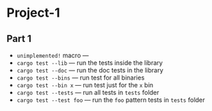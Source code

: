# Project-1

## Part 1

- `unimplemented!` macro &mdash; 
- `cargo test --lib` &mdash; run the tests inside the library
- `cargo test --doc` &mdash; run the doc tests in the library
- `cargo test --bins` &mdash; run test for all binaries
- `cargo test --bin x` &mdash; run test just for the `x` bin
- `cargo test --tests` &mdash; run all tests in `tests` folder
- `cargo test --test foo` &mdash; run the `foo` pattern tests in `tests` folder